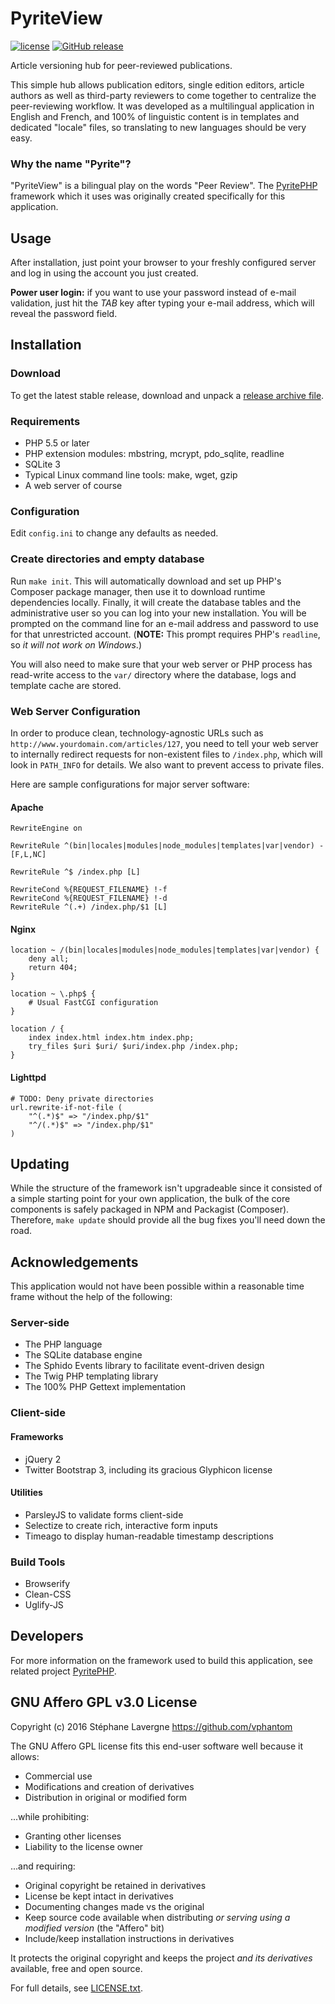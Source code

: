 # PyriteView

[![license](https://img.shields.io/github/license/vphantom/pyriteview.svg?style=plastic)]() [![GitHub release](https://img.shields.io/github/release/vphantom/pyriteview.svg?style=plastic)]()

Article versioning hub for peer-reviewed publications.

This simple hub allows publication editors, single edition editors, article authors as well as third-party reviewers to come together to centralize the peer-reviewing workflow.  It was developed as a multilingual application in English and French, and 100% of linguistic content is in templates and dedicated "locale" files, so translating to new languages should be very easy.

### Why the name "Pyrite"?

"PyriteView" is a bilingual play on the words "Peer Review".  The [PyritePHP](https://github.com/vphantom/pyritephp) framework which it uses was originally created specifically for this application.

## Usage

After installation, just point your browser to your freshly configured server and log in using the account you just created.

**Power user login:** if you want to use your password instead of e-mail validation, just hit the _TAB_ key after typing your e-mail address, which will reveal the password field.


## Installation

### Download

To get the latest stable release, download and unpack a [release archive file](https://github.com/vphantom/pyriteview/releases).

### Requirements

* PHP 5.5 or later
* PHP extension modules: mbstring, mcrypt, pdo_sqlite, readline
* SQLite 3
* Typical Linux command line tools: make, wget, gzip
* A web server of course

### Configuration

Edit `config.ini` to change any defaults as needed.

### Create directories and empty database

Run `make init`.  This will automatically download and set up PHP's Composer package manager, then use it to download runtime dependencies locally.  Finally, it will create the database tables and the administrative user so you can log into your new installation.  You will be prompted on the command line for an e-mail address and password to use for that unrestricted account.  (**NOTE:** This prompt requires PHP's `readline`, so *it will not work on Windows*.)

You will also need to make sure that your web server or PHP process has read-write access to the `var/` directory where the database, logs and template cache are stored.

### Web Server Configuration

In order to produce clean, technology-agnostic URLs such as `http://www.yourdomain.com/articles/127`, you need to tell your web server to internally redirect requests for non-existent files to `/index.php`, which will look in `PATH_INFO` for details.  We also want to prevent access to private files.

Here are sample configurations for major server software:

#### Apache

```
RewriteEngine on

RewriteRule ^(bin|locales|modules|node_modules|templates|var|vendor) - [F,L,NC]

RewriteRule ^$ /index.php [L]

RewriteCond %{REQUEST_FILENAME} !-f
RewriteCond %{REQUEST_FILENAME} !-d
RewriteRule ^(.+) /index.php/$1 [L]
```

#### Nginx

```
location ~ /(bin|locales|modules|node_modules|templates|var|vendor) {
    deny all;
    return 404;
}

location ~ \.php$ {
	# Usual FastCGI configuration
}

location / {
    index index.html index.htm index.php;
    try_files $uri $uri/ $uri/index.php /index.php;
}
```

#### Lighttpd

```
# TODO: Deny private directories
url.rewrite-if-not-file (
    "^(.*)$" => "/index.php/$1"
    "^/(.*)$" => "/index.php/$1"
)
```


## Updating

While the structure of the framework isn't upgradeable since it consisted of a simple starting point for your own application, the bulk of the core components is safely packaged in NPM and Packagist (Composer).  Therefore, `make update` should provide all the bug fixes you'll need down the road.

## Acknowledgements

This application would not have been possible within a reasonable time frame without the help of the following:

### Server-side

* The PHP language
* The SQLite database engine
* The Sphido Events library to facilitate event-driven design
* The Twig PHP templating library
* The 100% PHP Gettext implementation

### Client-side

#### Frameworks

* jQuery 2
* Twitter Bootstrap 3, including its gracious Glyphicon license

#### Utilities

* ParsleyJS to validate forms client-side
* Selectize to create rich, interactive form inputs
* Timeago to display human-readable timestamp descriptions

### Build Tools

* Browserify
* Clean-CSS
* Uglify-JS


## Developers

For more information on the framework used to build this application, see related project [PyritePHP](https://github.com/vphantom/pyritephp).


## GNU Affero GPL v3.0 License

Copyright (c) 2016 Stéphane Lavergne <https://github.com/vphantom>

The GNU Affero GPL license fits this end-user software well because it allows:

* Commercial use
* Modifications and creation of derivatives
* Distribution in original or modified form

...while prohibiting:

* Granting other licenses
* Liability to the license owner

...and requiring:

* Original copyright be retained in derivatives
* License be kept intact in derivatives
* Documenting changes made vs the original
* Keep source code available when distributing *or serving using a modified version* (the "Affero" bit)
* Include/keep installation instructions in derivatives

It protects the original copyright and keeps the project *and its derivatives* available, free and open source.

For full details, see [LICENSE.txt](LICENSE.txt).
